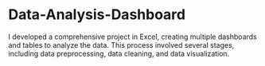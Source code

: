 # Data-Analysis-Dashboard
I  developed a comprehensive project in Excel, creating multiple dashboards and tables to analyze the data. This process involved several stages, including data preprocessing, data cleaning, and data visualization.
